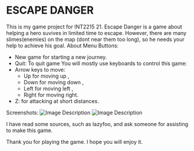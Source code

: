 # ESCAPE DANGER
This is my game project for INT2215 21.
Escape Danger is a game about helping a hero suvives in limited time to escape. However, there are many slimes(enemies) on the map (dont near them too long), so he needs your help to achieve his goal.
About Menu Buttons:
- New game for starting a new journey.
- Quit: To quit game
You will mostly use keyboards to control this game:
- Arrow keys to move:
  + Up for moving up ,
  + Down for moving down ,
  + Left for moving left ,
  + Right for moving right.
- Z: for attacking at short distances.

Screenshots:
![Image Description](https://github.com/Tindz123/Escape-Dangerr/blob/main/Screenshot%202024-05-14%20103306.png)
![Image Description](https://github.com/Tindz123/Escape-Dangerr/blob/main/Screenshot%202024-05-14%20103320.png)


I have read some sources, such as lazyfoo, and ask someone for assisting to make this game.

Thank you for playing the game. I hope you will enjoy it.
